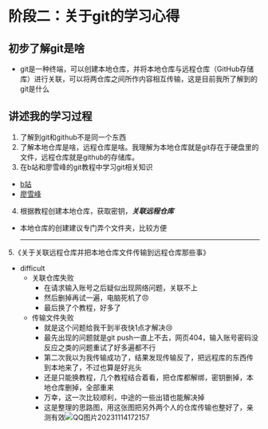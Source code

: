 # 阶段二：关于git的学习心得

## 初步了解git是啥
* git是一种终端，可以创建本地仓库，并将本地仓库与远程仓库（GitHub存储库）进行关联，可以将两仓库之间所作内容相互传输，这是目前我所了解到的git是什么

## 讲述我的学习过程
1. 了解到git和github不是同一个东西
2. 了解本地仓库是啥，远程仓库是啥。我理解为本地仓库就是git存在于硬盘里的文件，远程仓库就是github的存储库。
3. 在b站和廖雪峰的git教程中学习git相关知识
  * [b站](https://www.bilibili.com/video/BV1J14y1a7ZG/?spm_id_from=333.880.my_history.page.click&vd_source=9ab7e76c392a643bcecbdb89761db872)
  * [廖雪峰](https://www.liaoxuefeng.com/wiki/896043488029600)
4. 根据教程创建本地仓库，获取密钥，***关联远程仓库***
  * 本地仓库的创建建议专门弄个文件夹，比较方便

    ***
5.《关于关联远程仓库并把本地仓库文件传输到远程仓库那些事》
  * difficult
    * 关联仓库失败
      * 在请求输入账号之后疑似出现网络问题，关联不上
      * 然后删掉再试一遍，电脑死机了:angry:
      * 最后换了个教程，好多了
    * 传输文件失败
      * 就是这个问题给我干到半夜快1点才解决:cry:
      *  最先出现的问题就是git push一直上不去，网页404，输入账号密码没反应之类的问题重试了好多遍都不行
      *  第二次我以为我传输成功了，结果发现传输反了，把远程库的东西传到本地来了，不过也算是好兆头
      *  还是只能换教程，几个教程结合着看，把仓库都解绑，密钥删掉，本地仓库删掉，全部重来
      *  万幸，这一次比较顺利，中途的一些出错也能解决掉
      *  这是整理的思路图，用这张图把另外两个人的仓库传输也整好了，亲测有效![QQ图片20231114172157](https://github.com/rem-auto/tasks-/assets/150470505/8b7f8e56-536e-4931-9df3-15a68a092c37)

